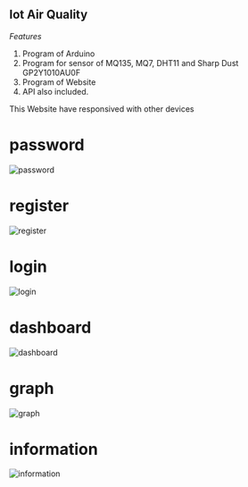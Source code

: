## Iot Air Quality ##
 
 *Features*
 1. Program of Arduino
 2. Program for sensor of MQ135, MQ7, DHT11 and Sharp Dust GP2Y1010AU0F
 3. Program of Website
 4. API also included.


This Website have responsived with other devices

# password   
![password](https://github.com/ridwanz1508/Iot_Air_Quality/assets/134186848/cf92222f-1006-462e-af9e-da70cb259ce3)

# register
![register](https://github.com/ridwanz1508/Iot_Air_Quality/assets/134186848/5d1b5876-dc22-4b47-b74b-765bc85f1f5f)

# login
![login](https://github.com/ridwanz1508/Iot_Air_Quality/assets/134186848/b4e618ef-c4f3-4d78-b107-024c64dacd29)

# dashboard
![dashboard](https://github.com/ridwanz1508/Iot_Air_Quality/assets/134186848/5403d202-507a-4dd2-8ecd-e1bc9bb8def1)

# graph
![graph](https://github.com/ridwanz1508/Iot_Air_Quality/assets/134186848/5e56c43d-0088-49a6-b4d0-1cac6839f9f6)

# information
![information](https://github.com/ridwanz1508/Iot_Air_Quality/assets/134186848/359d8faf-871f-45dc-98a3-e836f0b1683b)


